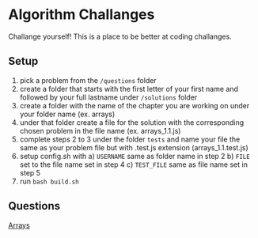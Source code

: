 # Algorithm Challanges

Challange yourself! This is a place to be better at coding challanges.

## Setup

1. pick a problem from the `/questions` folder
2. create a folder that starts with the first letter of your first name and followed by your full lastname under `/solutions` folder
3. create a folder with the name of the chapter you are working on under your folder name (ex. arrays)
4. under that folder create a file for the solution with the corresponding chosen problem in the file name (ex. arrays_1.1.js)
5. complete steps 2 to 3 under the folder `tests` and name your file the same as your problem file but with .test.js extension (arrays_1.1.test.js)
6. setup config.sh with 
    a) `USERNAME` same as folder name in step 2
    b) `FILE` set to the file name set in step 4 
    c) `TEST_FILE` same as file name set in step 5
8. run `bash build.sh`

## Questions

[Arrays](questions/chapter_1_arrays.md)
